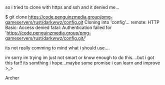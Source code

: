 so i tried to clone with https and ssh and it denied me...

$ git clone https://code.penguinzmedia.group/pmg-gameservers/rust/darkwwz/config.git
Cloning into 'config'...
remote: HTTP Basic: Access denied
fatal: Authentication failed for 'https://code.penguinzmedia.group/pmg-gameservers/rust/darkwwz/config.git/'

its not really comming to mind what i should use....

im sorry im trying im just not smart or know enough to do this....but i got this far!! its somthing i hope...maybe some promise i can learn and improve >_> 

Archer
